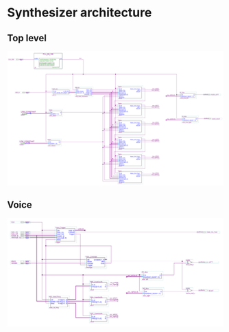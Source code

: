 # Synthesizer architecture

## Top level
![hdl_synth_top_level](images/hdl_synth_top_level.png)

## Voice
![hdl_3x_sawtooth_voice](images/hdl_3x_sawtooth_voice.png)